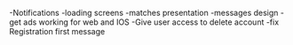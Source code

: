 -Notifications
-loading screens
-matches presentation 
-messages design
-get ads working for web and IOS
-Give user access to delete account
-fix Registration first message

